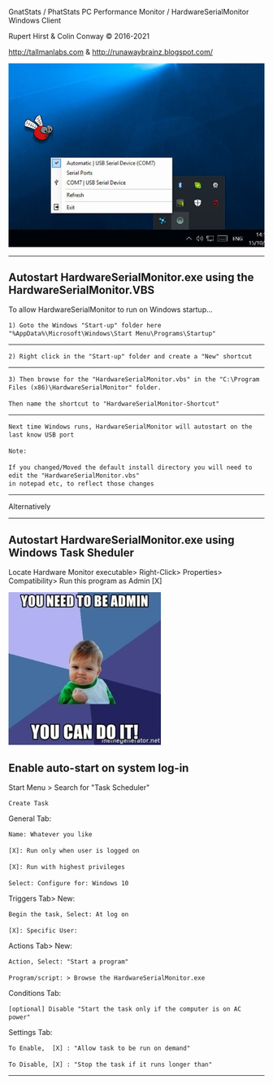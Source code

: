 
  GnatStats / PhatStats PC Performance Monitor / HardwareSerialMonitor Windows Client  
  
  Rupert Hirst & Colin Conway © 2016-2021
  
  http://tallmanlabs.com  & http://runawaybrainz.blogspot.com/
  
 
  ![]( https://github.com/koogar/HardwareSerialMonitor/blob/main/images/HardwareSerialMonitor_App.jpg)


---------------------------------------------------------------------------------------------------------
Autostart HardwareSerialMonitor.exe using the HardwareSerialMonitor.VBS
---------------------------------------------------------------------------------------------------------
To allow HardwareSerialMonitor to run on Windows startup...

    1) Goto the Windows "Start-up" folder here "%AppData%\Microsoft\Windows\Start Menu\Programs\Startup"
---------------------------------------------------------------------------------------------------------
    2) Right click in the "Start-up" folder and create a "New" shortcut
---------------------------------------------------------------------------------------------------------

    3) Then browse for the "HardwareSerialMonitor.vbs" in the "C:\Program Files (x86)\HardwareSerialMonitor" folder.

    Then name the shortcut to "HardwareSerialMonitor-Shortcut"
---------------------------------------------------------------------------------------------------------
    Next time Windows runs, HardwareSerialMonitor will autostart on the last know USB port

    Note: 

    If you changed/Moved the default install directory you will need to edit the "HardwareSerialMonitor.vbs" 
    in notepad etc, to reflect those changes
--------------------------------------------------------------------------------------------------------- 


Alternatively

---------------------------------------------------------------------------------------------------------
Autostart HardwareSerialMonitor.exe using Windows Task Sheduler
---------------------------------------------------------------------------------------------------------
Locate Hardware Monitor executable> Right-Click> Properties> Compatibility> Run this program as Admin [X]

![](https://github.com/koogar/HardwareSerialMonitor/blob/main/images/you-need-to-be-admin-you-can-do-it-300x300.jpg)

Enable auto-start on system log-in
----------------------------------

Start Menu > Search for "Task Scheduler"

    Create Task

General Tab:

    Name: Whatever you like

    [X]: Run only when user is logged on

    [X]: Run with highest privileges

    Select: Configure for: Windows 10


Triggers Tab> New:

    Begin the task, Select: At log on

    [X]: Specific User:

Actions Tab> New:

    Action, Select: "Start a program"

    Program/script: > Browse the HardwareSerialMonitor.exe

Conditions Tab:

    [optional] Disable "Start the task only if the computer is on AC power"


Settings Tab:

    To Enable,  [X] : "Allow task to be run on demand"
    
    To Disable, [X] : "Stop the task if it runs longer than"

---------------------------------------------------------------------------------------------------------
